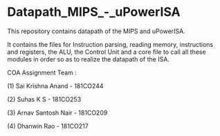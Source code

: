 # Datapath_MIPS_-_uPowerISA
This repository contains datapath of the MIPS and uPowerISA.

It contains the files for Instruction parsing, reading memory, instructions and registers, the ALU, the Control Unit and a core file to call all these modules in order so as to realize the datapath of the ISA.

COA Assignment Team : 

(1) Sai Krishna Anand - 181CO244

(2) Suhas K S - 181CO253

(3) Arnav Santosh Nair - 181CO209

(4) Dhanwin Rao - 181CO217


